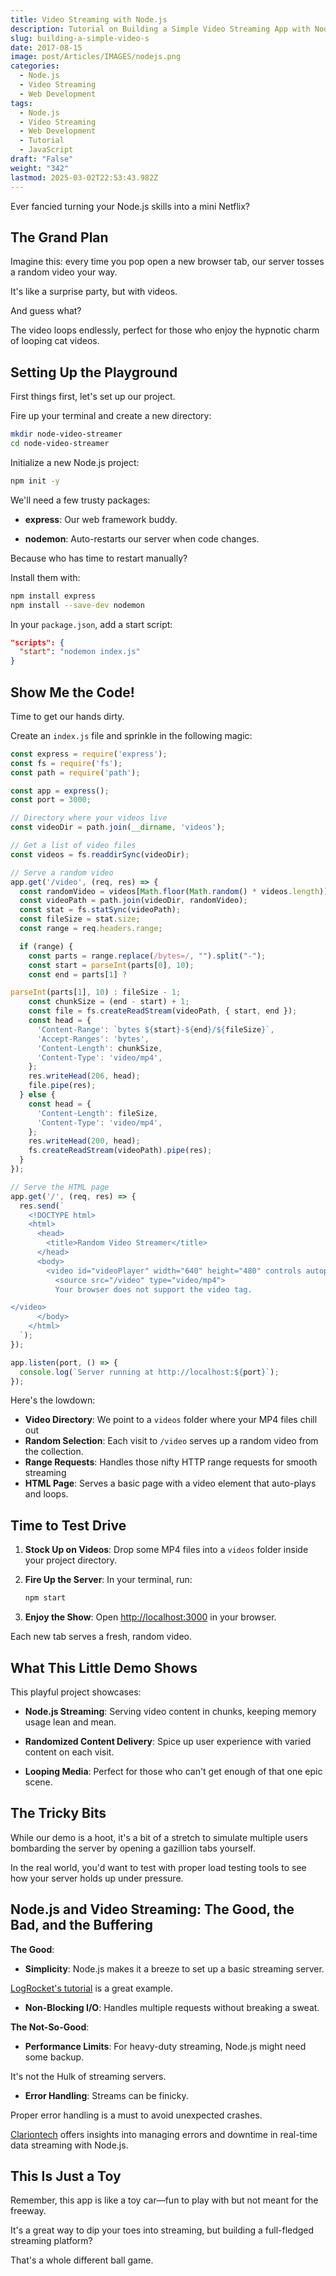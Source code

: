```yaml
---
title: Video Streaming with Node.js
description: Tutorial on Building a Simple Video Streaming App with Node.js\
slug: building-a-simple-video-s
date: 2017-08-15
image: post/Articles/IMAGES/nodejs.png
categories:
  - Node.js
  - Video Streaming
  - Web Development
tags:
  - Node.js
  - Video Streaming
  - Web Development
  - Tutorial
  - JavaScript
draft: "False"
weight: "342"
lastmod: 2025-03-02T22:53:43.982Z
---
```

<!-- # Building a Simple Video Streaming App with Node.js: A Fun and Informal Guide

Hey there, fellow code wrangler! -->

Ever fancied turning your Node.js skills into a mini Netflix?

<!-- Well, grab your favorite beverage, and let's dive into the wild world of video streaming with Node.js.

We'll whip up a quirky app that serves random videos every time you open a new tab.

Ready?

Let's roll! -->

## The Grand Plan

Imagine this: every time you pop open a new browser tab, our server tosses a random video your way.

It's like a surprise party, but with videos.

And guess what?

The video loops endlessly, perfect for those who enjoy the hypnotic charm of looping cat videos.

## Setting Up the Playground

First things first, let's set up our project.

Fire up your terminal and create a new directory:

```bash
mkdir node-video-streamer
cd node-video-streamer
```

Initialize a new Node.js project:

```bash
npm init -y
```

We'll need a few trusty packages:

* **express**: Our web framework buddy.

* **nodemon**: Auto-restarts our server when code changes.

Because who has time to restart manually?

Install them with:

```bash
npm install express
npm install --save-dev nodemon
```

In your `package.json`, add a start script:

```json
"scripts": {
  "start": "nodemon index.js"
}
```

## Show Me the Code!

Time to get our hands dirty.

Create an `index.js` file and sprinkle in the following magic:

```javascript
const express = require('express');
const fs = require('fs');
const path = require('path');

const app = express();
const port = 3000;

// Directory where your videos live
const videoDir = path.join(__dirname, 'videos');

// Get a list of video files
const videos = fs.readdirSync(videoDir);

// Serve a random video
app.get('/video', (req, res) => {
  const randomVideo = videos[Math.floor(Math.random() * videos.length)];
  const videoPath = path.join(videoDir, randomVideo);
  const stat = fs.statSync(videoPath);
  const fileSize = stat.size;
  const range = req.headers.range;

  if (range) {
    const parts = range.replace(/bytes=/, "").split("-");
    const start = parseInt(parts[0], 10);
    const end = parts[1] ?

parseInt(parts[1], 10) : fileSize - 1;
    const chunkSize = (end - start) + 1;
    const file = fs.createReadStream(videoPath, { start, end });
    const head = {
      'Content-Range': `bytes ${start}-${end}/${fileSize}`,
      'Accept-Ranges': 'bytes',
      'Content-Length': chunkSize,
      'Content-Type': 'video/mp4',
    };
    res.writeHead(206, head);
    file.pipe(res);
  } else {
    const head = {
      'Content-Length': fileSize,
      'Content-Type': 'video/mp4',
    };
    res.writeHead(200, head);
    fs.createReadStream(videoPath).pipe(res);
  }
});

// Serve the HTML page
app.get('/', (req, res) => {
  res.send(`
    <!DOCTYPE html>
    <html>
      <head>
        <title>Random Video Streamer</title>
      </head>
      <body>
        <video id="videoPlayer" width="640" height="480" controls autoplay loop>
          <source src="/video" type="video/mp4">
          Your browser does not support the video tag.

</video>
      </body>
    </html>
  `);
});

app.listen(port, () => {
  console.log(`Server running at http://localhost:${port}`);
});
```

Here's the lowdown:

* **Video Directory**: We point to a `videos` folder where your MP4 files chill out
* **Random Selection**: Each visit to `/video` serves up a random video from the collection.
* **Range Requests**: Handles those nifty HTTP range requests for smooth streaming
* **HTML Page**: Serves a basic page with a video element that auto-plays and loops.

## Time to Test Drive

1. **Stock Up on Videos**: Drop some MP4 files into a `videos` folder inside your project directory.

2. **Fire Up the Server**: In your terminal, run:

   ```bash
   npm start
   ```

3. **Enjoy the Show**: Open <http://localhost:3000> in your browser.

Each new tab serves a fresh, random video.

## What This Little Demo Shows

This playful project showcases:

* **Node.js Streaming**: Serving video content in chunks, keeping memory usage lean and mean.

* **Randomized Content Delivery**: Spice up user experience with varied content on each visit.

* **Looping Media**: Perfect for those who can't get enough of that one epic scene.

## The Tricky Bits

While our demo is a hoot, it's a bit of a stretch to simulate multiple users bombarding the server by opening a gazillion tabs yourself.

In the real world, you'd want to test with proper load testing tools to see how your server holds up under pressure.

## Node.js and Video Streaming: The Good, the Bad, and the Buffering

**The Good**:

* **Simplicity**: Node.js makes it a breeze to set up a basic streaming server.

[LogRocket's tutorial](https://blog.logrocket.com/build-video-streaming-server-node/) is a great example.

* **Non-Blocking I/O**: Handles multiple requests without breaking a sweat.

**The Not-So-Good**:

* **Performance Limits**: For heavy-duty streaming, Node.js might need some backup.

It's not the Hulk of streaming servers.

* **Error Handling**: Streams can be finicky.

Proper error handling is a must to avoid unexpected crashes.

[Clariontech](https://www.clariontech.com/blog/node.js-real-time-data-streaming) offers insights into managing errors and downtime in real-time data streaming with Node.js.

## This Is Just a Toy

Remember, this app is like a toy car—fun to play with but not meant for the freeway.

It's a great way to dip your toes into streaming, but building a full-fledged streaming platform?

That's a whole different ball game.

<!-- ## Other Ways to Stream 

If you're aiming for the big leagues, consider these options:

- **Dedicated Streaming Servers**: Tools like [Nginx with the RTMP module](https://en.wikipedia.org/wiki/HTTP_Live_Streaming) are built for streaming -->
